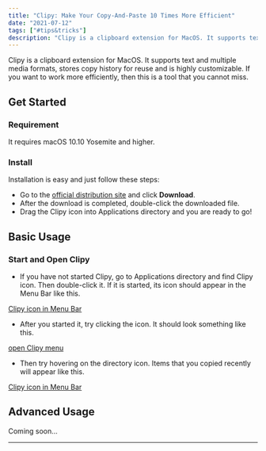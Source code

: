 ```yaml
---
title: "Clipy: Make Your Copy-And-Paste 10 Times More Efficient"
date: "2021-07-12"
tags: ["#tips&tricks"]
description: "Clipy is a clipboard extension for MacOS. It supports text and multiple media formats, stores copy history for reuse and is highly customizable. If you want to work more efficiently, then this is a tool that you cannot miss."
---
```


Clipy is a clipboard extension for MacOS. It supports text and multiple media formats, stores copy history for reuse and is highly customizable. If you want to work more efficiently, then this is a tool that you cannot miss.

## Get Started

### Requirement

It requires macOS 10.10 Yosemite and higher.

### Install

Installation is easy and just follow these steps:

- Go to the [official distribution site](https://clipy-app.com/) and click **Download**.
- After the download is completed, double-click the downloaded file.
- Drag the Clipy icon into Applications directory and you are ready to go!

## Basic Usage

### Start and Open Clipy

- If you have not started Clipy, go to Applications directory and find Clipy icon. Then double-click it.
If it is started, its icon should appear in the Menu Bar like this.

[Clipy icon in Menu Bar](/images/post-images/clipy-icon.png)

- After you started it, try clicking the icon. It should look something like this.

[open Clipy menu](/images/post-images/clipy-menu.png)

- Then try hovering on the directory icon. Items that you copied recently will appear like this.

[Clipy icon in Menu Bar](/images/post-images/clipy-history.png)

## Advanced Usage

Coming soon...

___